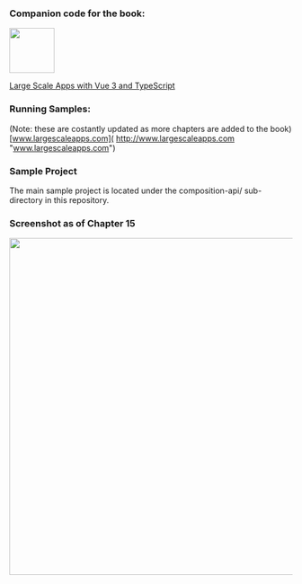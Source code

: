 ### Companion code for the book:
<img src="composition-api/readme-images/book-vue3-300px.png" width="80px" /> 

[Large Scale Apps with Vue 3 and TypeScript](
https://vuetypescript.com/?ref=gitrepo "Large Scale Apps with Vue 3 and TypeScript")

### Running Samples:
(Note: these are costantly updated as more chapters are added to the book)
[www.largescaleapps.com](
http://www.largescaleapps.com "www.largescaleapps.com")

### Sample Project
The main sample project is located under the composition-api/ sub-directory in this repository.

### Screenshot as of Chapter 15
<img src="composition-api/readme-images/screenshot-as-of-chapter-15.png" width="600px" />
